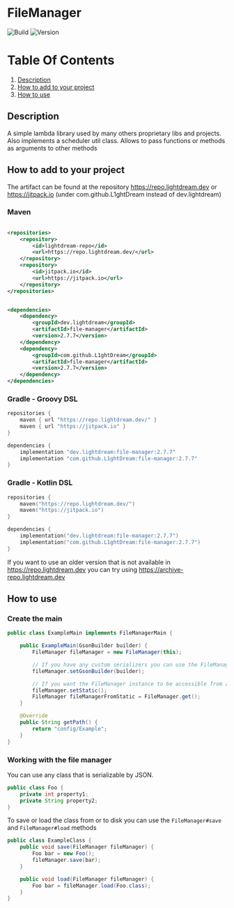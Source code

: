 # FileManager

![Build](../../actions/workflows/build.yml/badge.svg)
![Version](https://img.shields.io/badge/Version-2.7.7-red.svg)

# Table Of Contents

1. [Description](#description)
2. [How to add to your project](#how-to-add-to-your-project)
3. [How to use](#how-to-use)

## Description

A simple lambda library used by many others proprietary libs and projects. Also implements a scheduler util class.
Allows to pass functions or methods as arguments to other methods

## How to add to your project

The artifact can be found at the repository https://repo.lightdream.dev or https://jitpack.io (under
com.github.L1ghtDream instead of dev.lightdream)

### Maven

```xml

<repositories>
    <repository>
        <id>lightdream-repo</id>
        <url>https://repo.lightdream.dev/</url>
    </repository>
    <repository>
        <id>jitpack.io</id>
        <url>https://jitpack.io</url>
    </repository>
</repositories>
```

```xml

<dependencies>
    <dependency>
        <groupId>dev.lightdream</groupId>
        <artifactId>file-manager</artifactId>
        <version>2.7.7</version>
    </dependency>
    <dependency>
        <groupId>com.github.L1ghtDream</groupId>
        <artifactId>file-manager</artifactId>
        <version>2.7.7</version>
    </dependency>
</dependencies>
```

### Gradle - Groovy DSL

```groovy
repositories {
    maven { url "https://repo.lightdream.dev/" }
    maven { url "https://jitpack.io" }
}

dependencies {
    implementation "dev.lightdream:file-manager:2.7.7"
    implementation "com.github.L1ghtDream:file-manager:2.7.7"
}
```

### Gradle - Kotlin DSL

```kotlin
repositories {
    maven("https://repo.lightdream.dev/")
    maven("https://jitpack.io")
}

dependencies {
    implementation("dev.lightdream:file-manager:2.7.7")
    implementation("com.github.L1ghtDream:file-manager:2.7.7")
}
```

If you want to use an older version that is not available in https://repo.lightdream.dev you can try
using https://archive-repo.lightdream.dev

## How to use

### Create the main

```java
public class ExampleMain implements FileManagerMain {

    public ExampleMain(GsonBuilder builder) {
        FileManager fileManager = new FileManager(this);

        // If you have any custom serializers you can use the FileManager#setGsonBuilder method
        fileManager.setGsonBuilder(builder);

        // If you want the FileManager instance to be accessible from a static context you can sue
        fileManager.setStatic();
        FileManager fileManagerFromStatic = FileManager.get();
    }

    @Override
    public String getPath() {
        return "config/Example";
    }
}

```

### Working with the file manager

You can use any class that is serializable by JSON.

```java
public class Foo {
    private int property1;
    private String property2;
}
```

To save or load the class from or to disk you can use the `FileManager#save` and `FileManager#load` methods

```java
public class ExampleClass {
    public void save(FileManager fileManager) {
        Foo bar = new Foo();
        fileManager.save(bar);
    }

    public void load(FileManager fileManager) {
        Foo bar = fileManager.load(Foo.class);
    }
}

```
